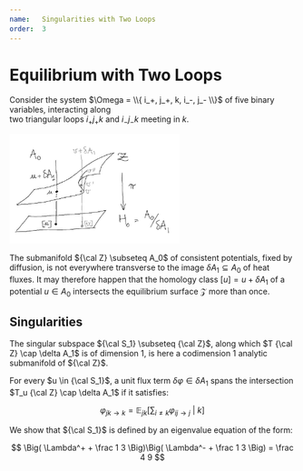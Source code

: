 ```yaml
---
name:   Singularities with Two Loops
order:  3
---
```


<!-- dom --> 
<script src="source/dom.js"></script> 
<script src="source/plot/view.js"></script>
<script src="source/plot/plot.js"></script> 

<!-- bp --> 
<script src="source/ising.js"></script> 
<script src="source/eight/eight.js"></script> 

# Equilibrium with Two Loops

Consider the system
$\Omega = \\{ i_+, j_+, k, i_-, j_- \\}$
of five binary variables,
interacting along  
two triangular loops $i_+ j_+ k$ 
and $i_-j_-k$ meeting in $k$. 

<div class="flex-h">
    <div id="figure"></div> 
    <img src="assets/surface.jpg"
        alt="stationary surface"
        width="300px">
</div>

The submanifold ${\cal Z} \subseteq A_0$ 
of consistent potentials, fixed by diffusion,
is not everywhere transverse to the image $\delta A_1 \subseteq A_0$ of heat fluxes. 
It may therefore happen that the homology class 
$[u] = u + \delta A_1$ of a potential $u \in A_0$ intersects the equilibrium
surface $\mathcal Z$ more than once.

## Singularities 

The singular subspace ${\cal S_1} \subseteq {\cal Z}$, 
along which $T {\cal Z} \cap \delta A_1$ is of dimension $1$,
is here a codimension $1$ analytic submanifold of ${\cal Z}$.

<div id="plot-Du"></div> 
<!--
<script src="source/eight/plot-DU.js"></script> 
-->
<script>
ajax().get('assets/plot-DU.json')
    .then(JSON.parse)
    .then(dom.plot);
</script> 

For every $u \in {\cal S_1}$, 
a unit flux term $\delta \varphi \in \delta A_1$ spans the intersection 
$T_u {\cal Z} \cap \delta A_1$ 
if it satisfies:

$$ \varphi_{jk \to k} = {\mathbb E_{jk}} \Big[
    \sum_{i \neq k} \varphi_{ij \to j} 
    \:\Big|\: k \Big] 
$$

We show that ${\cal S_1}$ is defined
by an eigenvalue equation of the form: 

$$
\Big( \Lambda^+ + \frac 1 3 \Big)\Big( \Lambda^- + \frac 1 3 \Big) = \frac 4 9 
$$



<div class="flex-h space center">
    <div id="field" class="grow"></div> 
    <div id="loops" class="grow"></div> 
    <div class="flex-v grow-2"> 
        <div class="flex-h space"> 
            <div id="weights-0"></div> 
            <div id="offsets-0"></div>
        </div> 
        <div class="flex-h space"> 
            <div id="weights-1"></div> 
            <div id="offsets-1"></div>
        </div> 
    </div> 
</div>

<div id='plot'></div> 


<!-- ====== js ====== -->

<!-- figure --> 
<script src="source/eight/figure.js"></script> 

<!-- controls --> 
<script src="source/controls/simplex.js"></script> 
<script src="source/controls/hexagon.js"></script> 
<script src="source/controls/hyperbola.js"></script>
<script src="source/controls/range.js"></script> 

<!-- app --> 
<script src="source/eight/main.js"></script> 


<!-- ====== style ====== --> 

<style> 
svg.simplex, svg.hexagon {
    width:  100px;
    height: 100px;
}
svg.hyperbola {
    width:  200px;
    height: 200px;
}
svg.range {
    width: 40px;
    height: 220px;
}

svg#eight {
    width:  500px;
    height: 500px;
}
</style> 
